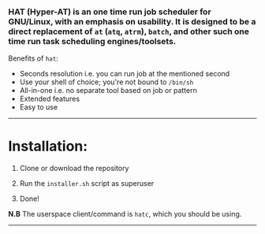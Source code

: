 ### HAT (Hyper-AT) is an one time run job scheduler for GNU/Linux, with an emphasis on usability. It is designed to be a direct replacement of `at` (`atq`, `atrm`), `batch`, and other such one time run task scheduling engines/toolsets.

Benefits of `hat`:

- Seconds resolution i.e. you can run job at the mentioned second
- Use your shell of choice; you're not bound to `/bin/sh`
- All-in-one i.e. no separate tool based on job or pattern
- Extended features
- Easy to use

---

# Installation:

1. Clone or download the repository

2. Run the `installer.sh` script as superuser

3. Done!

**N.B** The userspace client/command is `hatc`, which you should be using.

---






